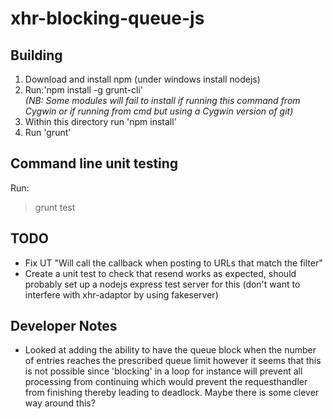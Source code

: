 xhr-blocking-queue-js
=================

Building
--------
1. Download and install npm (under windows install nodejs)
2. Run:'npm install -g grunt-cli'  
*(NB: Some modules will fail to install if running this command from Cygwin or if running from cmd but using a Cygwin version of git)*
3. Within this directory run 'npm install'
4. Run 'grunt'

Command line unit testing
-------------------------
Run:  
>grunt test

TODO
----
* Fix UT "Will call the callback when posting to URLs that match the filter"
* Create a unit test to check that resend works as expected, should probably set up a nodejs express test server for this (don't
  want to interfere with xhr-adaptor by using fakeserver)

Developer Notes
---------------
* Looked at adding the ability to have the queue block when the number of entries reaches the prescribed queue limit
  however it seems that this is not possible since 'blocking' in a loop for instance will prevent all processing from
  continuing which would prevent the requesthandler from finishing thereby leading to deadlock. Maybe there is some
  clever way around this?
